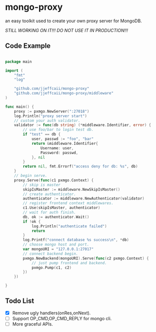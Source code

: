 # mongo-proxy 
an easy toolkit used to create your own proxy server for MongoDB.

*STILL WORKING ON IT!!! DO NOT USE IT IN PRODUCTION!!!*

## Code Example

```go

package main

import (
	"fmt"
	"log"

	"github.com/jjeffcaii/mongo-proxy"
	"github.com/jjeffcaii/mongo-proxy/middleware"
)

func main() {
	proxy := pxmgo.NewServer(":27018")
	log.Println("proxy server start")
	// custom your auth validator.
	validator := func(db string) (*middleware.Identifier, error) {
		// use foo/bar to login test db.
		if "test" == db {
			user, passwd := "foo", "bar"
			return &middleware.Identifier{
				Username: user,
				Password: passwd,
			}, nil
		}
		return nil, fmt.Errorf("access deny for db: %s", db)
	}
	// begin serve.
	proxy.Serve(func(c1 pxmgo.Context) {
		// skip is master
		skipIsMaster := middleware.NewSkipIsMaster()
		// create authenticator.
		authenticator := middleware.NewAuthenticator(validator)
		// register frontend context middlewares.
		c1.Use(skipIsMaster, authenticator)
		// wait for auth finish.
		db, ok := authenticator.Wait()
		if !ok {
			log.Println("authenticate failed")
			return
		}
		log.Printf("connect database %s success\n", *db)
		// choose mongo host and port.
		var mongoURI = "127.0.0.1:27017"
		// connect backend begin.
		pxmgo.NewBackend(mongoURI).Serve(func(c2 pxmgo.Context) {
			// just pump frontend and backend.
			pxmgo.Pump(c1, c2)
		})
	})

}

```

## Todo List
 - [x] Remove ugly handlers(onRes,onNext).
 - [ ] Support OP_CMD,OP_CMD_REPLY for mongo cli.
 - [ ] More graceful APIs.